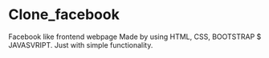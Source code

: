 # Clone_facebook
Facebook like frontend webpage
Made by using HTML, CSS, BOOTSTRAP $ JAVASVRIPT.
Just with simple functionality.